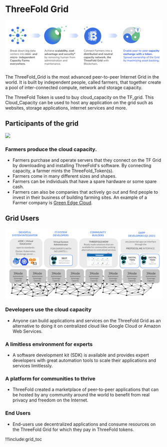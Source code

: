 
# ThreeFold Grid

![](img/tf_principle_banner.jpg)

The ThreeFold_Grid is the most advanced peer-to-peer Internet Grid in the world. It is built by independent people, called farmers, that together create a pool of inter-connected compute, network and storage capacity.

The ThreeFold Token is used to buy cloud_capacity on the TF_grid. This Cloud_Capacity can be used to host any application on the grid such as websites, storage applications, internet services and more.

## Participants of the grid

![](img/circular_tft_.png)

<!-- 

Note: This image is stored as a slide in case the text needs to be edited. You can find it here: https://docs.google.com/presentation/d/1SoC_5qdbv31DccCEWnytsH7dUkGaR8UH0Va0cMVUJXY/edit?usp=sharing.

-->

### Farmers produce the cloud capacity.

- Farmers purchase and operate servers that they connect on the TF Grid by downloading and installing ThreeFold's software. By connecting capacity, a farmer mints the ThreeFold_Token(s).
- Farmers come in many different sizes and shapes.
- Farmers can be individuals that have a spare hardware or some spare cash.
- Farmers can also be companies that actively go out and find people to invest in their business of building farming sites. An example of a Farmer company is [Green Edge Cloud](https://www.greenedgecloud.com/).

## Grid Users

![](img/different_users_tfgrid.jpg)

### Developers use the cloud capacity

- Anyone can build applications and services on the ThreeFold Grid as an alternative to doing it on centralized cloud like Google Cloud or Amazon Web Services.

### A limitless environment for experts

- A software development kit (SDK) is available and provides expert developers with great automation tools to scale their applications and services limitlessly.  

### A platform for communities to thrive

- ThreeFold created a marketplace of peer-to-peer applications that can be hosted by any community around the world to benefit from real privacy and freedom on the Internet.

### End Users

- End-users use decentralized applications and consume resources on the ThreeFold Grid for which they pay in ThreeFold tokens.

!!!include:grid_toc